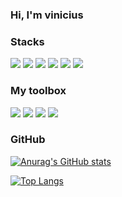 ### Hi, I'm vinicius

### Stacks

[![](https://img.shields.io/badge/Python-3776AB?style=for-the-badge&logo=python&logoColor=white)](https://docs.python.org)
[![](https://img.shields.io/badge/Django-092E20?style=for-the-badge&logo=django&logoColor=white)](https://docs.djangoproject.com/)
[![](https://img.shields.io/badge/Flutter-02569B?style=for-the-badge&logo=flutter&logoColor=white)]()
[![](https://img.shields.io/badge/PostgreSQL-316192?style=for-the-badge&logo=postgresql&logoColor=white)]()
[![](https://img.shields.io/badge/HTML5-E34F26?style=for-the-badge&logo=html5&logoColor=white)]()
[![](https://img.shields.io/badge/CSS3-1572B6?style=for-the-badge&logo=css3&logoColor=white)]()

### My toolbox
[![](https://img.shields.io/badge/manjaro-35BF5C?style=for-the-badge&logo=manjaro&logoColor=white)]()
[![](https://img.shields.io/badge/VIM-%2311AB00.svg?&style=for-the-badge&logo=vim&logoColor=white)]()
[![](https://img.shields.io/badge/GIT-E44C30?style=for-the-badge&logo=git&logoColor=white)]()
[![](https://img.shields.io/badge/GNU%20Bash-4EAA25?style=for-the-badge&logo=GNU%20Bash&logoColor=white)]()

### GitHub

[![Anurag's GitHub stats](https://github-readme-stats.vercel.app/api?username=The-vinicius&show_icons=true&theme=dark)](https://github.com/The-vinicius?tab=repositories)

[![Top Langs](https://github-readme-stats.vercel.app/api/top-langs/?username=The-vinicius&theme=dark)](https://github.com/The-vinicius?tab=repositories)
